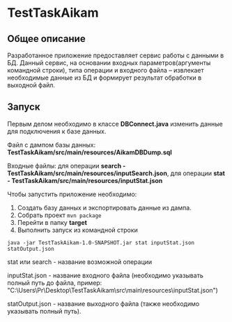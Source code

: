 # TestTaskAikam

## Общее описание
Разработанное приложение предоставляет сервис работы с данными в БД. Данный сервис, на
основании входных параметров(аргументы командной строки), типа операции и входного файла – извлекает
необходимые данные из БД и формирует результат обработки в выходной файл.

## Запуск
Первым делом необходимо в классе **DBConnect.java** изменить данные для подключения к базе данных.

Файл с дампом базы данных: **TestTaskAikam/src/main/resources/AikamDBDump.sql**

Входные файлы: для операции **search - TestTaskAikam/src/main/resources/inputSearch.json**,
для операции **stat - TestTaskAikam/src/main/resources/inputStat.json**

Чтобы запустить приложение необходимо:
1. Создать базу данных и экспортировать данные из дампа. 
2. Собрать проект `mvn package`
3. Перейти в папку **target**
4. Выполнить запуск из командной строки

`java -jar TestTaskAikam-1.0-SNAPSHOT.jar stat inputStat.json statOutput.json`

stat или search - название возможной операции

inputStat.json - название входного файла (необходимо указывать полный путь до файла, пример: "C:\Users\Pr\Desktop\TestTaskAikam\src\main\resources\inputStat.json")

statOutput.json - название выходного файла (также необходимо указывать полный путь).
